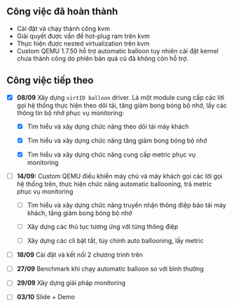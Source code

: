 ## Công việc đã hoàn thành

- Cài đặt và chạy thành công kvm
- Giải quyết được vấn đề hot-plug ram trên kvm
- Thực hiện được nested virtualization trên kvm
- Custom QEMU 1.7.50 hỗ trợ automatic balloon tuy nhiên cài đặt kernel
chưa thành công do phiên bản quá cũ đã không còn hỗ trợ.

## Công việc tiếp theo

- [x] **08/09** Xây dựng `virtIO balloon` driver. Là một module cung cấp các lời gọi hệ
thống thực hiện theo dõi tải, tăng giảm bong bóng bộ nhớ, lấy các thông tin
bộ nhớ phục vụ monitoring:

  - [x] Tìm hiểu và xây dựng chức năng theo dõi tải máy khách

  - [x] Tìm hiểu và xây dựng chức năng tăng giảm bong bóng bộ nhớ

  - [x] Tìm hiểu và xây dựng chức năng cung cấp metric phục vụ monitoring

- [ ] **14/09:** Custom QEMU điều khiển máy chủ và máy khách gọi các lời gọi hệ thống
trên, thực hiện chức năng automatic ballooning, trả metric phục vụ monitoring

  - [ ] Tìm hiểu và xây dựng chức năng truyền nhận thông điệp báo tải máy khách,
  tăng giảm bong bóng bộ nhớ

  - [ ] Xây dựng các thủ tục tương ứng với từng thông điệp

  - [ ] Xây dựng các cli bật tắt, tùy chỉnh auto ballooning, lấy metric

- [ ] **18/09** Cài đặt và kết nối 2 chương trình trên

- [ ] **27/09** Benchmark khi chạy automatic balloon so với bình thường

- [ ] **29/09** Xây dựng giải pháp monitoring

- [ ] **03/10** Slide + Demo
